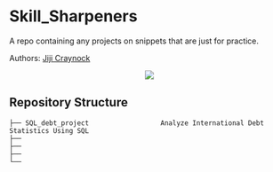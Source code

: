 # Skill_Sharpeners
A repo containing any projects on snippets that are just for practice. 

Authors: [Jiji Craynock](https://github.com/DataOnATangent)

<p align="center">
<img src="https://visme.co/blog/wp-content/uploads/2020/06/animated-interactive-infographics-header-wide.gif"> 
</p>


## Repository Structure
    
    ├── SQL_debt_project                  Analyze International Debt Statistics Using SQL
    ├── 
    ├── 
    ├── 
    └── 